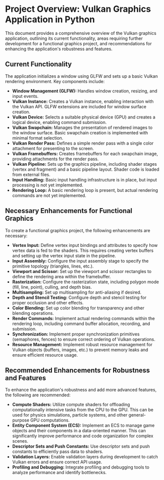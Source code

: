 # Project Overview: Vulkan Graphics Application in Python

This document provides a comprehensive overview of the Vulkan graphics application, outlining its current functionality, areas requiring further development for a functional graphics project, and recommendations for enhancing the application's robustness and features.

## Current Functionality

The application initializes a window using GLFW and sets up a basic Vulkan rendering environment.  Key components include:

* **Window Management (GLFW):**  Handles window creation, resizing, and input events.
* **Vulkan Instance:** Creates a Vulkan instance, enabling interaction with the Vulkan API.  GLFW extensions are included for window surface creation.
* **Vulkan Device:** Selects a suitable physical device (GPU) and creates a logical device, enabling command submission.
* **Vulkan Swapchain:**  Manages the presentation of rendered images to the window surface.  Basic swapchain creation is implemented with minimal format selection.
* **Vulkan Render Pass:** Defines a simple render pass with a single color attachment for presenting to the screen.
* **Vulkan Framebuffers:** Creates framebuffers for each swapchain image, providing attachments for the render pass.
* **Vulkan Pipeline:**  Sets up the graphics pipeline, including shader stages (vertex and fragment) and a basic pipeline layout.  Shader code is loaded from external files.
* **Input Handling:**  Basic input handling infrastructure is in place, but input processing is not yet implemented.
* **Rendering Loop:**  A basic rendering loop is present, but actual rendering commands are not yet implemented.

## Necessary Enhancements for Functional Graphics

To create a functional graphics project, the following enhancements are necessary:

* **Vertex Input:** Define vertex input bindings and attributes to specify how vertex data is fed to the shaders.  This requires creating vertex buffers and setting up the vertex input state in the pipeline.
* **Input Assembly:**  Configure the input assembly stage to specify the primitive topology (triangles, lines, etc.).
* **Viewport and Scissor:**  Set up the viewport and scissor rectangles to define the rendering area within the framebuffer.
* **Rasterization:**  Configure the rasterization state, including polygon mode (fill, line, point), culling, and depth bias.
* **Multisampling:**  Set up multisampling for anti-aliasing if desired.
* **Depth and Stencil Testing:**  Configure depth and stencil testing for proper occlusion and other effects.
* **Color Blending:**  Set up color blending for transparency and other blending operations.
* **Render Commands:**  Implement actual rendering commands within the rendering loop, including command buffer allocation, recording, and submission.
* **Synchronization:**  Implement proper synchronization primitives (semaphores, fences) to ensure correct ordering of Vulkan operations.
* **Resource Management:**  Implement robust resource management for Vulkan objects (buffers, images, etc.) to prevent memory leaks and ensure efficient resource usage.

## Recommended Enhancements for Robustness and Features

To enhance the application's robustness and add more advanced features, the following are recommended:

* **Compute Shaders:**  Utilize compute shaders for offloading computationally intensive tasks from the CPU to the GPU.  This can be used for physics simulations, particle systems, and other general-purpose GPU computations.
* **Entity Component System (ECS):**  Implement an ECS to manage game objects and their components in a data-oriented manner.  This can significantly improve performance and code organization for complex scenes.
* **Descriptor Sets and Push Constants:**  Use descriptor sets and push constants to efficiently pass data to shaders.
* **Validation Layers:**  Enable validation layers during development to catch Vulkan errors and ensure correct API usage.
* **Profiling and Debugging:**  Integrate profiling and debugging tools to analyze performance and identify bottlenecks.

